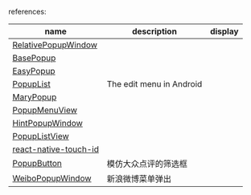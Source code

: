 references:  

| name | description | display |
| ------ | ------ | ------ |
| [RelativePopupWindow](https://github.com/kakajika/RelativePopupWindow) | | |
| [BasePopup](https://github.com/razerdp/BasePopup) | | |
| [EasyPopup](https://github.com/zyyoona7/EasyPopup) | | |
| [PopupList](https://github.com/shangmingchao/PopupList) | The edit menu in Android | |
| [MaryPopup](https://github.com/Meetic/MaryPopup) | | |
| [PopupMenuView](https://github.com/kareluo/PopupMenuView) | | |
| [HintPopupWindow](https://github.com/Zhaoss/HintPopupWindow) | | |
| [PopupListView](https://github.com/Baobomb/PopupListView) | | |
| [react-native-touch-id](https://github.com/naoufal/react-native-touch-id) | | |
| [PopupButton](https://github.com/crazyhl/PopupButton) | 模仿大众点评的筛选框 | |
| [WeiboPopupWindow](https://github.com/gqdy365/WeiboPopupWindow) | 新浪微博菜单弹出 | |
